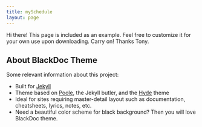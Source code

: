 ```yaml
---
title: mySchedule
layout: page
---
```


<p class="message">
  Hi there! This page is included as an example. Feel free to customize it for your own use upon downloading. Carry on! Thanks Tony.
</p>

## About BlackDoc Theme

Some relevant information about this project:

* Built for [Jekyll](http://jekyllrb.com)
* Theme based on [Poole](http://getpoole.com), the Jekyll butler, and the [Hyde](http://hyde.getpoole.com) theme
* Ideal for sites requiring master-detail layout such as documentation, cheatsheets, lyrics, notes, etc.
* Need a beautiful color scheme for black background? Then you will love BlackDoc theme.

